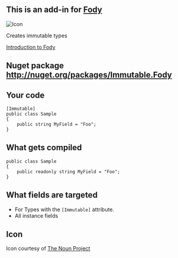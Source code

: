 ## This is an add-in for [Fody](https://github.com/Fody/Fody/) 

![Icon](https://raw.github.com/Fody/Immutable/master/Icons/package_icon.png)

Creates immutable types

[Introduction to Fody](http://github.com/Fody/Fody/wiki/SampleUsage)

## Nuget package http://nuget.org/packages/Immutable.Fody 

## Your code

    [Immutable]
    public class Sample
    {
        public string MyField = "Foo";
    }

## What gets compiled

    public class Sample
    {
        public readonly string MyField = "Foo";
    }
    
## What fields are targeted 

 * For Types with the `[Immutable]` attribute.
 * All instance fields
 

## Icon

Icon courtesy of [The Noun Project](http://thenounproject.com)



